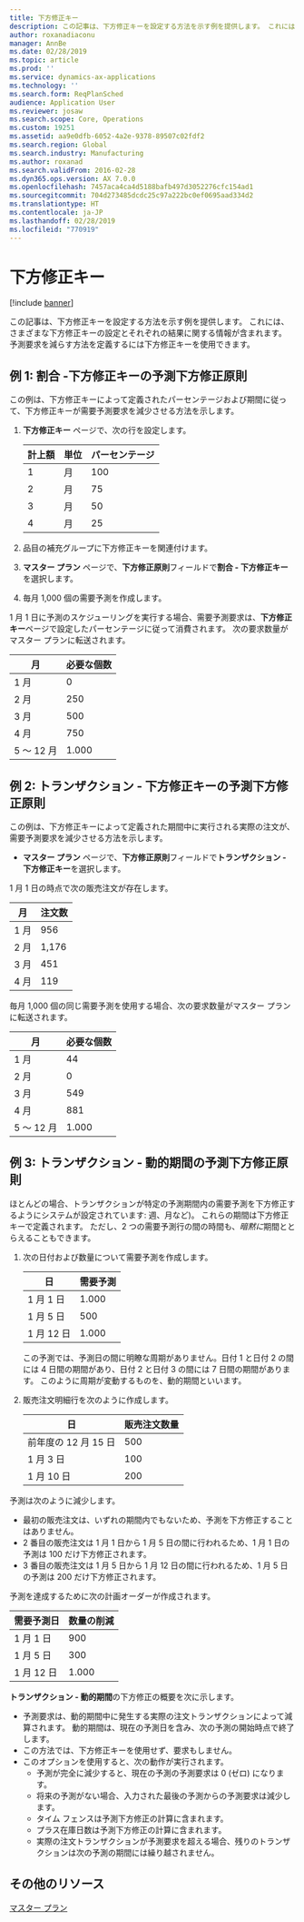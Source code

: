 ```yaml
---
title: 下方修正キー
description: この記事は、下方修正キーを設定する方法を示す例を提供します。 これには、さまざまな下方修正キーの設定とそれぞれの結果に関する情報が含まれます。 予測要求を減らす方法を定義するには下方修正キーを使用できます。
author: roxanadiaconu
manager: AnnBe
ms.date: 02/28/2019
ms.topic: article
ms.prod: ''
ms.service: dynamics-ax-applications
ms.technology: ''
ms.search.form: ReqPlanSched
audience: Application User
ms.reviewer: josaw
ms.search.scope: Core, Operations
ms.custom: 19251
ms.assetid: aa9e0dfb-6052-4a2e-9378-89507c02fdf2
ms.search.region: Global
ms.search.industry: Manufacturing
ms.author: roxanad
ms.search.validFrom: 2016-02-28
ms.dyn365.ops.version: AX 7.0.0
ms.openlocfilehash: 7457aca4ca4d5188bafb497d3052276cfc154ad1
ms.sourcegitcommit: 704d273485dcdc25c97a222bc0ef0695aad334d2
ms.translationtype: HT
ms.contentlocale: ja-JP
ms.lasthandoff: 02/28/2019
ms.locfileid: "770919"
---
```

# <a name="reduction-keys"></a>下方修正キー

[!include [banner](../includes/banner.md)]

この記事は、下方修正キーを設定する方法を示す例を提供します。 これには、さまざまな下方修正キーの設定とそれぞれの結果に関する情報が含まれます。 予測要求を減らす方法を定義するには下方修正キーを使用できます。

<a name="example-1-percent---reduction-key-forecast-reduction-principle"></a>例 1: 割合 -下方修正キーの予測下方修正原則
---------------------------------------------------------------

この例は、下方修正キーによって定義されたパーセンテージおよび期間に従って、下方修正キーが需要予測要求を減少させる方法を示します。

1. **下方修正キー** ページで、次の行を設定します。

   | 計上額 | 単位  | パーセンテージ |
   |--------|-------|---------|
   |   1    | 月 |   100   |
   |   2    | 月 |   75    |
   |   3    | 月 |   50    |
   |   4    | 月 |   25    |


2. 品目の補充グループに下方修正キーを関連付けます。
3. **マスター プラン** ページで、**下方修正原則**フィールドで**割合 - 下方修正キー**を選択します。
4. 毎月 1,000 個の需要予測を作成します。

1 月 1 日に予測のスケジューリングを実行する場合、需要予測要求は、**下方修正キー**ページで設定したパーセンテージに従って消費されます。 次の要求数量がマスター プランに転送されます。

| 月                | 必要な個数 |
|----------------------|---------------------------|
| 1 月              | 0                         |
| 2 月             | 250                       |
| 3 月                | 500                       |
| 4 月                | 750                       |
| 5 ～ 12 月 | 1.000                     |

## <a name="example-2-transactions--reduction-key-forecast-reduction-principle"></a>例 2: トランザクション - 下方修正キーの予測下方修正原則
この例は、下方修正キーによって定義された期間中に実行される実際の注文が、需要予測要求を減少させる方法を示します。

-   **マスター プラン** ページで、**下方修正原則**フィールドで**トランザクション - 下方修正キー**を選択します。

1 月 1 日の時点で次の販売注文が存在します。

| 月    | 注文数 |
|----------|--------------------------|
| 1 月  | 956                      |
| 2 月 | 1,176                    |
| 3 月    | 451                      |
| 4 月    | 119                      |

毎月 1,000 個の同じ需要予測を使用する場合、次の要求数量がマスター プランに転送されます。

| 月                | 必要な個数 |
|----------------------|---------------------------|
| 1 月              | 44                        |
| 2 月             | 0                         |
| 3 月                | 549                       |
| 4 月                | 881                       |
| 5 ～ 12 月 | 1.000                     |

## <a name="example-3-transactions--dynamic-period-forecast-reduction-principle"></a>例 3: トランザクション - 動的期間の予測下方修正原則
ほとんどの場合、トランザクションが特定の予測期間内の需要予測を下方修正するようにシステムが設定されています: 週、月など)。 これらの期間は下方修正キーで定義されます。 ただし、2 つの需要予測行の間の時間も、*暗黙に*期間ととらえることもできます。

1. 次の日付および数量について需要予測を作成します。

   | 日       | 需要予測 |
   |------------|-----------------|
   | 1 月 1 日  | 1.000           |
   | 1 月 5 日  | 500             |
   | 1 月 12 日 | 1.000           |

   この予測では、予測日の間に明瞭な周期がありません。日付 1 と日付 2 の間には 4 日間の期間があり、日付 2 と日付 3 の間には 7 日間の期間があります。 このように周期が変動するものを、動的期間といいます。
2. 販売注文明細行を次のように作成します。

   | 日                             | 販売注文数量 |
   |----------------------------------|----------------------|
   | 前年度の 12 月 15 日 | 500                  |
   | 1 月 3 日                        | 100                  |
   | 1 月 10 日                       | 200                  |

予測は次のように減少します。

-   最初の販売注文は、いずれの期間内でもないため、予測を下方修正することはありません。
-   2 番目の販売注文は 1 月 1 日から 1 月 5 日の間に行われるため、1 月 1 日の予測は 100 だけ下方修正されます。
-   3 番目の販売注文は 1 月 5 日から 1 月 12 日の間に行われるため、1 月 5 日の予測は 200 だけ下方修正されます。

予測を達成するために次の計画オーダーが作成されます。

| 需要予測日 | 数量の削減 |
|----------------------|------------------|
| 1 月 1 日            | 900              |
| 1 月 5 日            | 300              |
| 1 月 12 日           | 1.000            |

**トランザクション - 動的期間**の下方修正の概要を次に示します。

-   予測要求は、動的期間中に発生する実際の注文トランザクションによって減算されます。 動的期間は、現在の予測日を含み、次の予測の開始時点で終了します。
-   この方法では、下方修正キーを使用せず、要求もしません。
-   このオプションを使用すると、次の動作が実行されます。
    -   予測が完全に減少すると、現在の予測の予測要求は 0 (ゼロ) になります。
    -   将来の予測がない場合、入力された最後の予測からの予測要求は減少します。
    -   タイム フェンスは予測下方修正の計算に含まれます。
    -   プラス在庫日数は予測下方修正の計算に含まれます。
    -   実際の注文トランザクションが予測要求を超える場合、残りのトランザクションは次の予測の期間には繰り越されません。


<a name="additional-resources"></a>その他のリソース
--------

[マスター プラン](master-plans.md)



